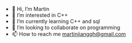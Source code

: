 - 👋 Hi, I’m Martin
- 👀 I’m interested in C++
- 🌱 I’m currently learning C++ and sql
- 💞️ I’m looking to collaborate on programming
- 📫 How to reach me martinjiangqh@gmail.com

<!---
Mjznb/Mjznb is a ✨ special ✨ repository because its `README.md` (this file) appears on your GitHub profile.
You can click the Preview link to take a look at your changes.
--->
